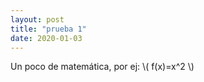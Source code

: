 ```yaml
---
layout: post
title: "prueba 1"
date: 2020-01-03
---
```

<style> code.has-jax {font: inherit; font-size: 0.9em; background: inherit; border: inherit; color: # </style> <script type="text/javascript" src="https://cdn.mathjax.org/mathjax/latest/MathJax.js?config=TeX-AMS-MML_HTMLorMML"> </script> <script type="text/x-mathjax-config"> MathJax.Hub.Config({ tex2jax: { inlineMath: [['$','$'], ['\\(','\\)']], displayMath: [['$$','$$']], scale: 10, minScaleAdjust: 10, processEscapes: true, processEnvironments: true, skipTags: ['script', 'noscript', 'style', 'textarea', 'pre'], TeX: { equationNumbers: { autoNumber: "AMS" }, extensions: ["AMSmath.js", "AMSsymbols.js"] } } }); </script> <script type="text/x-mathjax-config"> MathJax.Hub.Queue(function() { // Fix tags after MathJax finishes running. This is a // hack to overcome a shortcoming of Markdown. Discussion at // https://github.com/mojombo/jekyll/issues/199 var all = MathJax.Hub.getAllJax(), i; for(i = 0; i < all.length; i += 1) { all[i].SourceElement().parentNode.className += ' has-jax'; } }); </script> 


Un poco de matemática, por ej: \\( f(x)=x^2 \\)
